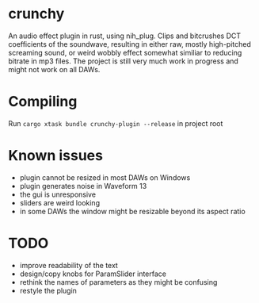 # crunchy
An audio effect plugin in rust, using nih_plug. Clips and bitcrushes DCT coefficients of the soundwave, resulting in either raw, mostly high-pitched screaming sound, or weird wobbly effect somewhat similiar to reducing bitrate in mp3 files. 
The project is still very much work in progress and might not work on all DAWs.

# Compiling
Run
``cargo xtask bundle crunchy-plugin --release``
in project root
# Known issues
- plugin cannot be resized in most DAWs on Windows
- plugin generates noise in Waveform 13
- the gui is unresponsive
- sliders are weird looking
- in some DAWs the window might be resizable beyond its aspect ratio

# TODO
- improve readability of the text
- design/copy knobs for ParamSlider interface
- rethink the names of parameters as they might be confusing
- restyle the plugin
